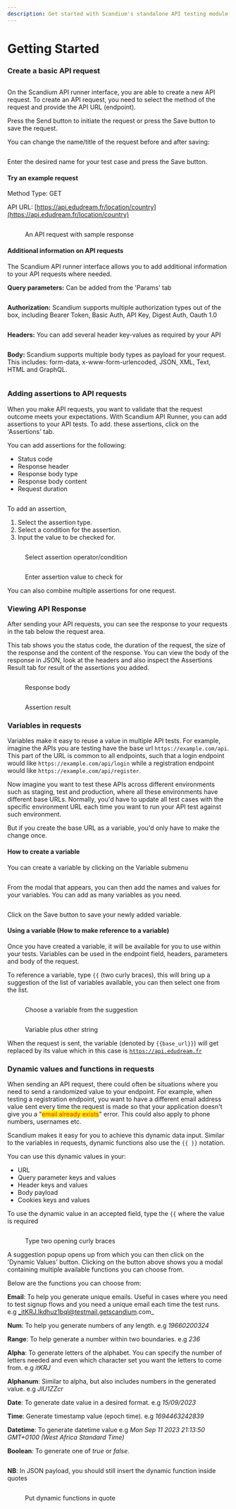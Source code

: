 ```yaml
---
description: Get started with Scandium's standalone API testing module
---
```


# Getting Started

### Create a basic API request

<figure><img src="../.gitbook/assets/image (1) (1) (1) (1) (1).png" alt=""><figcaption></figcaption></figure>

On the Scandium API runner interface, you are able to create a new API request. To create an API request, you need to select the method of the request and provide the API URL (endpoint).

Press the Send button to initiate the request or press the Save button to save the request.

You can change the name/title of the request before and after saving:

<figure><img src="../.gitbook/assets/image (2) (1) (1).png" alt=""><figcaption></figcaption></figure>

Enter the desired name for your test case and press the Save button.

#### Try an example request

Method Type: GET

API URL: [https://api.edudream.fr/location/country](https://api.edudream.fr/location/country)

<figure><img src="../.gitbook/assets/image (3) (1) (1).png" alt=""><figcaption><p>An API request with sample response</p></figcaption></figure>

#### Additional information on API requests

The Scandium API runner interface allows you to add additional information to your API requests where needed.

**Query parameters:** Can be added from the 'Params' tab

<figure><img src="../.gitbook/assets/image (4) (1) (1).png" alt=""><figcaption></figcaption></figure>

**Authorization:** Scandium supports multiple authorization types out of the box, including Bearer Token, Basic Auth, API Key, Digest Auth, Oauth 1.0

<figure><img src="../.gitbook/assets/image (5) (1).png" alt=""><figcaption></figcaption></figure>

**Headers:** You can add several header key-values as required by your API

<figure><img src="../.gitbook/assets/image (6) (1).png" alt=""><figcaption></figcaption></figure>

**Body:** Scandium supports multiple body types as payload for your request. This includes: form-data, x-www-form-urlencoded, JSON, XML, Text, HTML and GraphQL.

<figure><img src="../.gitbook/assets/image (7) (1).png" alt=""><figcaption></figcaption></figure>

### Adding assertions to API requests

When you make API requests, you want to validate that the request outcome meets your expectations. With Scandium API Runner, you can add assertions to your API tests. To add. these assertions, click on the 'Assertions' tab.

You can add assertions for the following:

* Status code
* Response header
* Response body type
* Response body content
* Request duration

<figure><img src="../.gitbook/assets/image (8).png" alt=""><figcaption></figcaption></figure>

To add an assertion,&#x20;

1. Select the assertion type.
2. Select a condition for the assertion.
3. Input the value to be checked for.

<figure><img src="../.gitbook/assets/image (9).png" alt=""><figcaption><p>Select assertion operator/condition</p></figcaption></figure>

<figure><img src="../.gitbook/assets/image (10).png" alt=""><figcaption><p>Enter assertion value to check for</p></figcaption></figure>

You can also combine multiple assertions for one request.

### Viewing API Response

After sending your API requests, you can see the response to your requests in the tab below the request area.

This tab shows you the status code, the duration of the request, the size of the response and the content of the response. You can view the body of the response in JSON, look at the headers and also inspect the Assertions Result tab for result of the assertions you added.

<figure><img src="../.gitbook/assets/image (11).png" alt=""><figcaption><p>Response body</p></figcaption></figure>

<figure><img src="../.gitbook/assets/image (12).png" alt=""><figcaption><p>Assertion result</p></figcaption></figure>

### Variables in requests

Variables make it easy to reuse a value in multiple API tests. For example, imagine the APIs you are testing have the base url `https://example.com/api`. This part of the URL is common to all endpoints, such that a login endpoint would like `https://example.com/api/login` while a registration endpoint would like `https://example.com/api/register`.

Now imagine you want to test these APIs across different environments such as staging, test and production, where all these environments have different base URLs. Normally, you'd have to update all test cases with the specific environment URL each time you want to run your API test against such environment.

But if you create the base URL as a variable, you'd only have to make the change once.

#### How to create a variable

You can create a variable by clicking on the Variable submenu

<figure><img src="../.gitbook/assets/image (13).png" alt=""><figcaption></figcaption></figure>

From the modal that appears, you can then add the names and values for your variables. You can add as many variables as you need.

<figure><img src="../.gitbook/assets/image (15).png" alt=""><figcaption></figcaption></figure>

Click on the Save button to save your newly added variable.

#### Using a variable (How to make reference to a variable)

Once you have created a variable, it will be available for you to use within your tests. Variables can be used in the endpoint field, headers, parameters and body of the request.

To reference a variable, type `{{` (two curly braces), this will bring up a suggestion of the list of variables available, you can then select one from the list.

<figure><img src="../.gitbook/assets/image (16).png" alt=""><figcaption><p>Choose a variable from the suggestion</p></figcaption></figure>

<figure><img src="../.gitbook/assets/image (17).png" alt=""><figcaption><p>Variable plus other string</p></figcaption></figure>

When  the request is sent,  the variable (denoted by `{{base_url}}`) will get replaced by its value which in this case is [`https://api.edudream.fr`](https://api.edudream.fr)&#x20;

### Dynamic values and functions in requests

When sending an API request, there could often be situations where you need to send a randomized value to your endpoint. For example, when testing a registration endpoint, you want to have a different email address value sent every time the request is made so that your application doesn't give you a "<mark style="color:red;">email already exists</mark>" error. This could also apply  to phone numbers, usernames etc.

Scandium makes it easy for you to achieve this dynamic data input. Similar to the variables in requests, dynamic functions also use the `{{ }}` notation.

You can use this dynamic values in your:

* URL
* Query parameter keys and values
* Header keys and values
* Body payload
* Cookies keys and values

To use the dynamic value in an accepted field, type the `{{` where the value is required

<figure><img src="../.gitbook/assets/image.png" alt=""><figcaption><p>Type two opening curly braces</p></figcaption></figure>

A suggestion popup opens up from which you can then click on the 'Dynamic Values' button. Clicking on the button above shows you a modal containing multiple available functions you can choose from.

Below are the functions you can choose from:

**Email**: To help you generate unique emails. Useful in cases where you need to test signup flows and you need a unique email each time the test runs. e.g _itKRJ.lkdhuz1bql@testmail.getscandium.com_

**Num**: To help you generate numbers of any length. e.g _19660200324_

**Range**: To help generate a number within two boundaries. e.g _236_

**Alpha**: To generate letters of the alphabet. You can specify the number of letters needed and even which character set you want the letters to come from. e.g _itKRJ_

**Alphanum**: Similar to alpha, but also includes numbers in the generated value. e.g _JlU1ZZcr_

**Date**: To generate date value in a desired format. e.g _15/09/2023_

**Time**: Generate timestamp value (epoch time). e.g _1694463242839_

**Datetime**: To generate datetime value e.g _Mon Sep 11 2023 21:13:50 GMT+0100 (West Africa Standard Time)_

**Boolean**_:_ To generate one of _true_ or _false_.

<figure><img src="../.gitbook/assets/image (1).png" alt=""><figcaption></figcaption></figure>

**NB**: In JSON payload, you should still insert the dynamic function inside quotes

<figure><img src="../.gitbook/assets/image (3).png" alt=""><figcaption><p>Put dynamic functions in quote</p></figcaption></figure>
